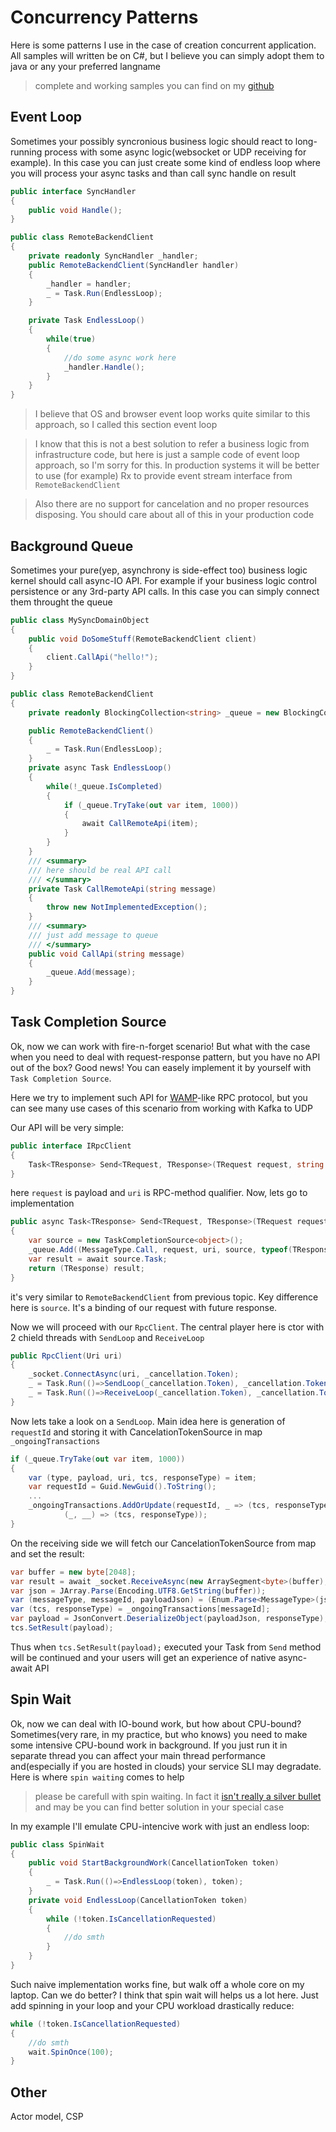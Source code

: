 # Concurrency Patterns

Here is some patterns I use in the case of creation concurrent application. All samples will written be on C#, but I believe you can simply adopt them to java or any your preferred langname
> complete and working samples you can find on my [github](https://github.com/ondator/dotnet-concurrency-samples)

## Event Loop
Sometimes your possibly syncronious business logic should react to long-running process with some async logic(websocket or UDP receiving for example). In this case you can just create some kind of endless loop where you will process your async tasks and than call sync handle on result  

```cs
public interface SyncHandler
{
    public void Handle();
}

public class RemoteBackendClient
{
    private readonly SyncHandler _handler;
    public RemoteBackendClient(SyncHandler handler)
    {
        _handler = handler;
        _ = Task.Run(EndlessLoop);
    }

    private Task EndlessLoop()
    {
        while(true)
        {
            //do some async work here
            _handler.Handle();
        }
    }
}
```

> I believe that OS and browser event loop works quite similar to this approach, so I called this section event loop

> I know that this is not a best solution to refer a business logic from infrastructure code, but here is just a sample code of event loop approach, so I'm sorry for this. In production systems it will be better to use (for example) Rx to provide event stream interface from `RemoteBackendClient`

> Also there are no support for cancelation and no proper resources disposing. You should care about all of this in your production code

## Background Queue
Sometimes your pure(yep, asynchrony is side-effect too) business logic kernel should call async-IO API. For example if your business logic control persistence or any 3rd-party API calls. In this case you can simply connect them throught the queue

```cs
public class MySyncDomainObject
{
    public void DoSomeStuff(RemoteBackendClient client)
    {
        client.CallApi("hello!");
    }
}

public class RemoteBackendClient
{
    private readonly BlockingCollection<string> _queue = new BlockingCollection<string>();

    public RemoteBackendClient()
    {        
        _ = Task.Run(EndlessLoop);
    }
    private async Task EndlessLoop()
    {
        while(!_queue.IsCompleted)
        {
            if (_queue.TryTake(out var item, 1000))
            {
                await CallRemoteApi(item);
            }
        }
    }
    /// <summary>
    /// here should be real API call
    /// </summary>
    private Task CallRemoteApi(string message)
    {
        throw new NotImplementedException();
    }
    /// <summary>
    /// just add message to queue
    /// </summary>
    public void CallApi(string message)
    {
        _queue.Add(message);
    }
}
```
## Task Completion Source
Ok, now we can work with fire-n-forget scenario! But what with the case when you need to deal with request-response pattern, but you have no API out of the box? 
Good news! You can easely implement it by yourself with  `Task Completion Source`. 

Here we try to implement such API for [WAMP](https://wamp-proto.org/)-like RPC protocol, but you can see many use cases of this scenario from working with Kafka to UDP

Our API will be very simple: 
```cs
public interface IRpcClient
{
    Task<TResponse> Send<TRequest, TResponse>(TRequest request, string uri);
}
```
here `request` is payload and `uri` is RPC-method qualifier. Now, lets go to implementation
```cs
public async Task<TResponse> Send<TRequest, TResponse>(TRequest request, string uri)
{
    var source = new TaskCompletionSource<object>();
    _queue.Add((MessageType.Call, request, uri, source, typeof(TResponse)));
    var result = await source.Task;
    return (TResponse) result;
}
```
it's very similar to `RemoteBackendClient` from previous topic. Key difference here is `source`. It's a binding of our request with future response. 

Now we will proceed with our `RpcClient`. The central player here is ctor with 2 chield threads with `SendLoop` and `ReceiveLoop`
```cs
public RpcClient(Uri uri)
{
    _socket.ConnectAsync(uri, _cancellation.Token);
    _ = Task.Run(()=>SendLoop(_cancellation.Token), _cancellation.Token);
    _ = Task.Run(()=>ReceiveLoop(_cancellation.Token), _cancellation.Token);
}
```

Now lets take a look on a `SendLoop`. Main idea here is generation of `requestId` and storing it with CancelationTokenSource in map `_ongoingTransactions`

```cs
if (_queue.TryTake(out var item, 1000))
{
    var (type, payload, uri, tcs, responseType) = item;
    var requestId = Guid.NewGuid().ToString();
    ...
    _ongoingTransactions.AddOrUpdate(requestId, _ => (tcs, responseType),
            (_, __) => (tcs, responseType));
}
```
On the receiving side we will fetch our CancelationTokenSource from map and set the result:
```cs
var buffer = new byte[2048];
var result = await _socket.ReceiveAsync(new ArraySegment<byte>(buffer), token);
var json = JArray.Parse(Encoding.UTF8.GetString(buffer));
var (messageType, messageId, payloadJson) = (Enum.Parse<MessageType>(json[0].ToString()), json[1].ToString(), json[2].ToString());
var (tcs, responseType) = _ongoingTransactions[messageId];
var payload = JsonConvert.DeserializeObject(payloadJson, responseType);
tcs.SetResult(payload);
```
Thus when `tcs.SetResult(payload);` executed your Task from `Send` method will be continued and your users will get an experience of native async-await API

## Spin Wait
Ok, now we can deal with IO-bound work, but how about CPU-bound? Sometimes(very rare, in my practice, but who knows) you need to make some intensive CPU-bound work in background. If you just run it in separate thread you can affect your main thread performance and(especially if you are hosted in clouds) your service SLI may degradate. Here is where `spin waiting` comes to help
> please be carefull with spin waiting. In fact it [isn't really a silver bullet](https://travisdowns.github.io/blog/2020/07/06/concurrency-costs.html) and may be you can find better solution in your special case

In my example I'll emulate CPU-intencive work with just an endless loop:
```cs
public class SpinWait
{
    public void StartBackgroundWork(CancellationToken token)
    {
        _ = Task.Run(()=>EndlessLoop(token), token);
    }
    private void EndlessLoop(CancellationToken token)
    {
        while (!token.IsCancellationRequested)
        {
            //do smth
        }
    }
}
```
Such naive implementation works fine, but walk off a whole core on my laptop. Can we do better? I think that spin wait will helps us a lot here. Just add spinning in your loop and your CPU workload drastically reduce:
```cs
while (!token.IsCancellationRequested)
{
    //do smth
    wait.SpinOnce(100);
}
```
## Other
Actor model, CSP